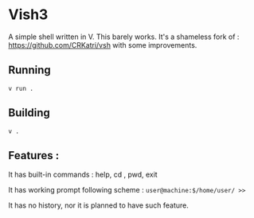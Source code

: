 # Vish3
A simple shell written in V. This barely works.
It's a shameless fork of :
 https://github.com/CRKatri/vsh
 with some improvements.
## Running
`v run .`

## Building
`v .`

## Features :

 It has built-in commands : help, cd , pwd, exit

 It has working prompt following scheme : 
 `user@machine:$/home/user/ >> `

 It has no history, nor it is planned to have such feature.

